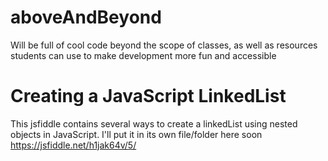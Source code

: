# aboveAndBeyond
Will be full of cool code beyond the scope of classes, as well as resources students can use to make development more fun and accessible


# Creating a JavaScript LinkedList
This jsfiddle contains several ways to create a linkedList using nested objects in JavaScript. I'll put it in its own file/folder here soon
https://jsfiddle.net/h1jak64v/5/
